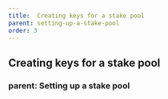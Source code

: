 ```yaml
---
title:  Creating keys for a stake pool
parent: setting-up-a-stake-pool
order: 3
---
```

## Creating keys for a stake pool
### parent: Setting up a stake pool